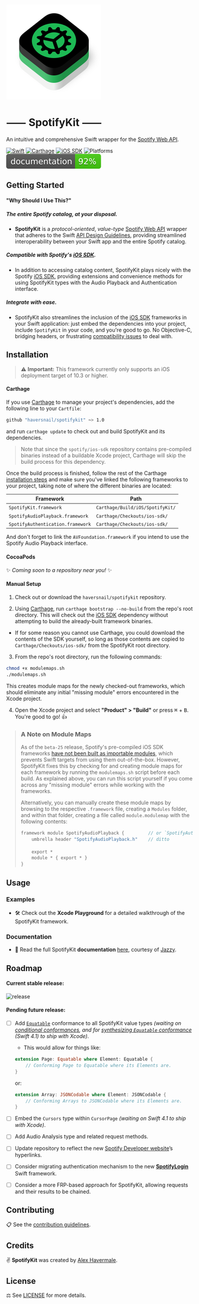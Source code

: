 ![Logo](Logo/SpotifyKit.png)
# ⸺ SpotifyKit ⸺
An intuitive and comprehensive Swift wrapper for the [Spotify Web API][Web API].

[![Swift](https://img.shields.io/badge/Swift-4.0-orange.svg "Swift version")][Swift]
[![Carthage](https://img.shields.io/badge/Carthage-compatible-4BC51D.svg "Carthage compatible")][Carthage]
[![iOS SDK](https://img.shields.io/badge/iOS%20SDK-beta--25-blue.svg "Spotify iOS SDK release")][iOS SDK]
![Platforms](https://img.shields.io/badge/platform-iOS-lightgrey.svg "Platforms")
[![Docs](docs/badge.svg "Documentation coverage")][Docs]

## Getting Started

#### "Why Should I Use This?"

##### The entire Spotify catalog, at your disposal.
* **SpotifyKit** is a *protocol-oriented*, *value-type* [Spotify Web API][Web API] wrapper that adheres to the Swift [API Design Guidelines][Guidelines], providing streamlined interoperability between your Swift app and the entire Spotify catalog.

##### Compatible with Spotify's [iOS SDK][iOS SDK].
* In addition to accessing catalog content, SpotifyKit plays nicely with the Spotify [iOS SDK][iOS SDK], providing extensions and convenience methods for using SpotifyKit types with the Audio Playback and Authentication interface.

##### Integrate with ease.
* SpotifyKit also streamlines the inclusion of the [iOS SDK][iOS SDK] frameworks in your Swift application: just embed the dependencies into your project, include `SpotifyKit` in your code, and you're good to go. No Objective-C, bridging headers, or frustrating [compatibility issues][SDK-issue-811] to deal with.

## Installation

> ⚠️ **Important:** This framework currently only supports an iOS deployment target of 10.3 or higher.

#### Carthage

If you use [Carthage][Carthage] to manage your project's dependencies, add the following line to your `Cartfile`:
```bash
github "haversnail/spotifykit" ~> 1.0
```
and run `carthage update` to check out and build SpotifyKit and its dependencies.

> Note that since the `spotify/ios-sdk` repository contains pre-compiled binaries instead of a buildable Xcode project, Carthage will skip the build process for this dependency.

Once the build process is finished, follow the rest of the Carthage [installation steps](https://github.com/Carthage/Carthage#if-youre-building-for-ios-tvos-or-watchos) and make sure you've linked the following frameworks to your project, taking note of where the different binaries are located:

| Framework                         | Path                              |
| --------------------------------- | --------------------------------- |
| `SpotifyKit.framework`            | `Carthage/Build/iOS/SpotifyKit/`  |
| `SpotifyAudioPlayback.framework`  | `Carthage/Checkouts/ios-sdk/`     |
| `SpotifyAuthentication.framework` | `Carthage/Checkouts/ios-sdk/`     |

And don't forget to link the `AVFoundation.framework` if you intend to use the Spotify Audio Playback interface.

#### CocoaPods

✨ *Coming soon to a repository near you!* ✨

#### Manual Setup

1. Check out or download the `haversnail/spotifykit` repository.

2. Using [Carthage][Carthage], run `carthage bootstrap --no-build` from the repo's root directory. This will check out the [iOS SDK][iOS SDK] dependency without attempting to build the already-built framework binaries.

* If for some reason you cannot use Carthage, you could download the contents of the SDK yourself, so long as those contents are copied to `Carthage/Checkouts/ios-sdk/` from the SpotifyKit root directory.

3. From the repo's root directory, run the following commands:
```bash
chmod +x modulemaps.sh
./modulemaps.sh
```
This creates module maps for the newly checked-out frameworks, which should eliminate any initial "missing module" errors encountered in the Xcode project.

4. Open the Xcode project and select **"Product" > "Build"** or press <kbd>⌘</kbd> + <kbd>B</kbd>. You're good to go! 👍

> ### A Note on Module Maps
> As of the `beta-25` release, Spotify's pre-compiled iOS SDK frameworks [have not been built as importable modules][SDK-issue-811], which prevents Swift targets from using them out-of-the-box. However, SpotifyKit fixes this by checking for and creating module maps for each framework by running the `modulemaps.sh` script before each build. As explained above, you can run this script yourself if you come across any "missing module" errors while working with the frameworks.
>
> Alternatively, you can manually create these module maps by browsing to the respective `.framework` file, creating a `Modules` folder, and within that folder, creating a file called `module.modulemap` with the following contents:
>
> ```swift
> framework module SpotifyAudioPlayback {         // or `SpotifyAuthentication`
>     umbrella header "SpotifyAudioPlayback.h"    // ditto
>     
>     export *
>     module * { export * }
> }
> ```

## Usage

### Examples

- 🛠 Check out the **Xcode Playground** for a detailed walkthrough of the SpotifyKit framework.

### Documentation

- 📖 Read the full SpotifyKit **documentation** [here][Docs], courtesy of [Jazzy](https://github.com/realm/jazzy).

## Roadmap

#### Current stable release:
![release](https://img.shields.io/badge/release-v1.0.0-blue.svg "Current stable release")

#### Pending future release:

- [ ] Add [`Equatable`](https://developer.apple.com/documentation/swift/equatable) conformance to all SpotifyKit value types *(waiting on [conditional conformances](https://github.com/apple/swift-evolution/blob/master/proposals/0143-conditional-conformances.md), and for [synthesizing `Equatable` conformance](https://github.com/apple/swift-evolution/blob/master/proposals/0185-synthesize-equatable-hashable.md) (Swift 4.1) to ship with Xcode)*.

    - This would allow for things like:

    ```swift
    extension Page: Equatable where Element: Equatable {
        // Conforming Page to Equatable where its Elements are.
    }
    ```

    or:

    ```swift
    extension Array: JSONCodable where Element: JSONCodable {
        // Conforming Arrays to JSONCodable where its Elements are.
    }
    ```

- [ ] Embed the `Cursors` type within `CursorPage` *(waiting on Swift 4.1 to ship with Xcode)*.

- [ ] Add Audio Analysis type and related request methods.

- [ ] Update repository to reflect the new [Spotify Developer website](https://beta.developer.spotify.com/)’s hyperlinks.

- [ ] Consider migrating authentication mechanism to the new [**SpotifyLogin**](https://github.com/spotify/SpotifyLogin) Swift framework.

- [ ] Consider a more FRP-based approach for SpotifyKit, allowing requests and their results to be chained.

## Contributing

📋 See the [contribution guidelines](CONTRIBUTING.md).

## Credits

✌️ **SpotifyKit** was created by [Alex Havermale](https://github.com/haversnail).

## License

⚖️ See [LICENSE](LICENSE.txt) for more details.

[Docs]: https://haversnail.github.io/SpotifyKit/
[Web API]: https://developer.spotify.com/web-api/
[iOS SDK]: https://github.com/spotify/ios-sdk
[Swift]: https://swift.org
[Carthage]: https://github.com/Carthage/Carthage
[CocoaPods]: https://cocoapods.org/
[Guidelines]: https://swift.org/documentation/api-design-guidelines/

[SDK-issue-811]: https://github.com/spotify/ios-sdk/issues/811
